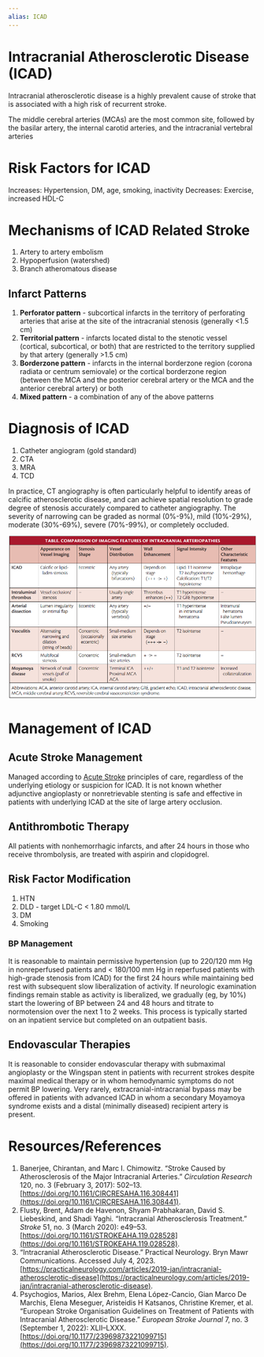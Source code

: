 ```yaml
---
alias: ICAD
---
```

# Intracranial Atherosclerotic Disease (ICAD)

Intracranial atherosclerotic disease is a highly prevalent cause of stroke that is associated with a high risk of recurrent stroke.

The middle cerebral arteries (MCAs) are the most common site, followed by the basilar artery, the internal carotid arteries, and the intracranial vertebral arteries

# Risk Factors for ICAD
Increases: Hypertension, DM, age, smoking, inactivity
Decreases: Exercise, increased HDL-C

# Mechanisms of ICAD Related Stroke
1. Artery to artery embolism
2. Hypoperfusion (watershed)
3. Branch atheromatous disease

## Infarct Patterns
1. **Perforator pattern** - subcortical infarcts in the territory of perforating arteries that arise at the site of the intracranial stenosis (generally <1.5 cm)
2. **Territorial pattern** - infarcts located distal to the stenotic vessel (cortical, subcortical, or both) that are restricted to the territory supplied by that artery (generally >1.5 cm)
3. **Borderzone pattern** - infarcts in the internal borderzone region (corona radiata or centrum semiovale) or the cortical borderzone region (between the MCA and the posterior cerebral artery or the MCA and the anterior cerebral artery) or both
4. **Mixed pattern** - a combination of any of the above patterns

# Diagnosis of ICAD
1. Catheter angiogram (gold standard)
2. CTA
3. MRA
4. TCD

In practice, CT angiography is often particularly helpful to identify areas of calcific atherosclerotic disease, and can achieve spatial resolution to grade degree of stenosis accurately compared to catheter angiography. The severity of narrowing can be graded as normal (0%-9%), mild (10%-29%), moderate (30%-69%), severe (70%-99%), or completely occluded.

![](_attachments/0119_CF4_Table.png)

# Management of ICAD
## Acute Stroke Management
Managed according to [Acute Stroke](Acute%20Stroke.md) principles of care, regardless of the underlying etiology or suspicion for ICAD. It is not known whether adjunctive angioplasty or nonretrievable stenting is safe and effective in patients with underlying ICAD at the site of large artery occlusion.

## Antithrombotic Therapy
All patients with nonhemorrhagic infarcts, and after 24 hours in those who receive thrombolysis, are treated with aspirin and clopidogrel.

## Risk Factor Modification
1. HTN
2. DLD - target LDL-C < 1.80 mmol/L
3. DM
4. Smoking

### BP Management
It is reasonable to maintain permissive hypertension (up to 220/120 mm Hg in nonreperfused patients and < 180/100 mm Hg in reperfused patients with high-grade stenosis from ICAD) for the first 24 hours while maintaining bed rest with subsequent slow liberalization of activity. If neurologic examination findings remain stable as activity is liberalized, we gradually (eg, by 10%) start the lowering of BP between 24 and 48 hours and titrate to normotension over the next 1 to 2 weeks. This process is typically started on an inpatient service but completed on an outpatient basis.

## Endovascular Therapies
It is reasonable to consider endovascular therapy with submaximal angioplasty or the Wingspan stent in patients with recurrent strokes despite maximal medical therapy or in whom hemodynamic symptoms do not permit BP lowering. Very rarely, extracranial-intracranial bypass may be offered in patients with advanced ICAD in whom a secondary Moyamoya syndrome exists and a distal (minimally diseased) recipient artery is present.


# Resources/References
1. Banerjee, Chirantan, and Marc I. Chimowitz. “Stroke Caused by Atherosclerosis of the Major Intracranial Arteries.” _Circulation Research_ 120, no. 3 (February 3, 2017): 502–13. [https://doi.org/10.1161/CIRCRESAHA.116.308441](https://doi.org/10.1161/CIRCRESAHA.116.308441).
2. Flusty, Brent, Adam de Havenon, Shyam Prabhakaran, David S. Liebeskind, and Shadi Yaghi. “Intracranial Atherosclerosis Treatment.” _Stroke_ 51, no. 3 (March 2020): e49–53. [https://doi.org/10.1161/STROKEAHA.119.028528](https://doi.org/10.1161/STROKEAHA.119.028528).
3. “Intracranial Atherosclerotic Disease.” Practical Neurology. Bryn Mawr Communications. Accessed July 4, 2023. [https://practicalneurology.com/articles/2019-jan/intracranial-atherosclerotic-disease](https://practicalneurology.com/articles/2019-jan/intracranial-atherosclerotic-disease).
4. Psychogios, Marios, Alex Brehm, Elena López-Cancio, Gian Marco De Marchis, Elena Meseguer, Aristeidis H Katsanos, Christine Kremer, et al. “European Stroke Organisation Guidelines on Treatment of Patients with Intracranial Atherosclerotic Disease.” _European Stroke Journal_ 7, no. 3 (September 1, 2022): XLII–LXXX. [https://doi.org/10.1177/23969873221099715](https://doi.org/10.1177/23969873221099715).